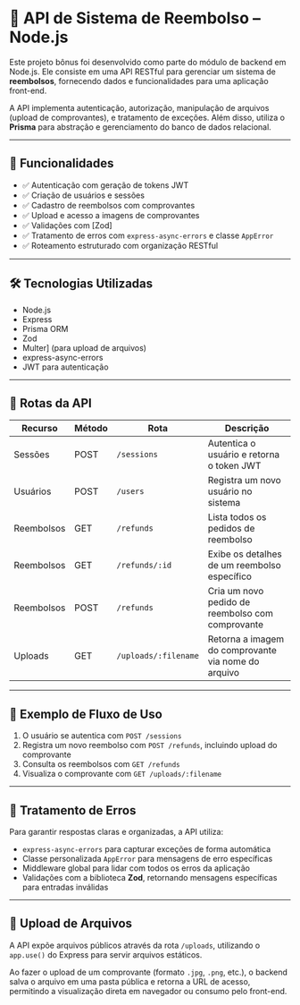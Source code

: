 # 💸 API de Sistema de Reembolso – Node.js

Este projeto bônus foi desenvolvido como parte do módulo de backend em Node.js. Ele consiste em uma API RESTful para gerenciar um sistema de **reembolsos**, fornecendo dados e funcionalidades para uma aplicação front-end.

A API implementa autenticação, autorização, manipulação de arquivos (upload de comprovantes), e tratamento de exceções. Além disso, utiliza o **Prisma** para abstração e gerenciamento do banco de dados relacional.

---

## 🚀 Funcionalidades

- ✅ Autenticação com geração de tokens JWT
- ✅ Criação de usuários e sessões
- ✅ Cadastro de reembolsos com comprovantes
- ✅ Upload e acesso a imagens de comprovantes
- ✅ Validações com [Zod]
- ✅ Tratamento de erros com `express-async-errors` e classe `AppError`
- ✅ Roteamento estruturado com organização RESTful

---

## 🛠️ Tecnologias Utilizadas

- Node.js
- Express
- Prisma ORM
- Zod
- Multer] (para upload de arquivos)
- express-async-errors
- JWT para autenticação

---

## 📡 Rotas da API

| Recurso     | Método | Rota                         | Descrição                                              |
|-------------|--------|------------------------------|--------------------------------------------------------|
| Sessões     | POST   | `/sessions`                  | Autentica o usuário e retorna o token JWT              |
| Usuários    | POST   | `/users`                     | Registra um novo usuário no sistema                    |
| Reembolsos  | GET    | `/refunds`                   | Lista todos os pedidos de reembolso                    |
| Reembolsos  | GET    | `/refunds/:id`               | Exibe os detalhes de um reembolso específico           |
| Reembolsos  | POST   | `/refunds`                   | Cria um novo pedido de reembolso com comprovante       |
| Uploads     | GET    | `/uploads/:filename`         | Retorna a imagem do comprovante via nome do arquivo    |

---

## 🔄 Exemplo de Fluxo de Uso

1. O usuário se autentica com `POST /sessions`
2. Registra um novo reembolso com `POST /refunds`, incluindo upload do comprovante
3. Consulta os reembolsos com `GET /refunds`
4. Visualiza o comprovante com `GET /uploads/:filename`

---

## 🧪 Tratamento de Erros

Para garantir respostas claras e organizadas, a API utiliza:

- `express-async-errors` para capturar exceções de forma automática
- Classe personalizada `AppError` para mensagens de erro específicas
- Middleware global para lidar com todos os erros da aplicação
- Validações com a biblioteca **Zod**, retornando mensagens específicas para entradas inválidas

---

## 📂 Upload de Arquivos

A API expõe arquivos públicos através da rota `/uploads`, utilizando o `app.use()` do Express para servir arquivos estáticos.

Ao fazer o upload de um comprovante (formato `.jpg`, `.png`, etc.), o backend salva o arquivo em uma pasta pública e retorna a URL de acesso, permitindo a visualização direta em navegador ou consumo pelo front-end.
